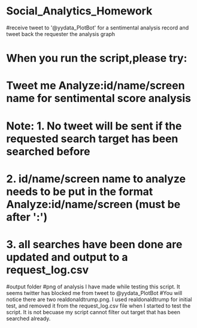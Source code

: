 # Social_Analytics_Homework
#receive tweet to '@yydata_PlotBot' for a sentimental analysis record and tweet back the requester the analysis graph 
#  When you run the script,please try:
#  Tweet me Analyze:id/name/screen name for sentimental score analysis
#  
#  Note: 1. No tweet will be sent if the requested search target has been searched before
#        2. id/name/screen name to analyze needs to be put in the format Analyze:id/name/screen (must be after ':') 
#        3. all searches have been done are updated and output to a request_log.csv
#output folder 
#png of analysis I have made while testing this script. It seems twitter has blocked me from tweet to @yydata_PlotBot 
#You will notice there are two realdonaldtrump.png. I used realdonaldtrump for initial test, and removed it from the request_log.csv file when I started to test the script. It is not becuase my script cannot filter out target that has been searched already.


